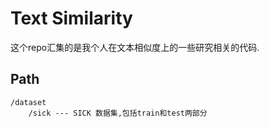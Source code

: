 # Text Similarity
这个repo汇集的是我个人在文本相似度上的一些研究相关的代码.

## Path
    /dataset
        /sick --- SICK 数据集,包括train和test两部分